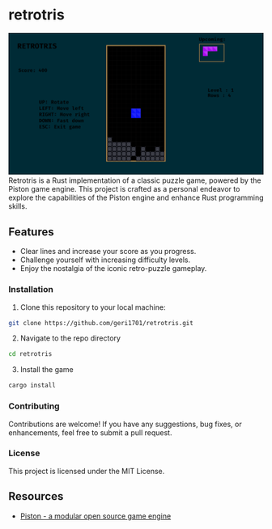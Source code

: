 # retrotris
![Gameplay](swappy-20230813_213201.png)
Retrotris is a Rust implementation of a classic puzzle game, powered by the Piston game engine. This project is crafted as a personal endeavor to explore the capabilities of the Piston engine and enhance Rust programming skills.

## Features

- Clear lines and increase your score as you progress.
- Challenge yourself with increasing difficulty levels.
- Enjoy the nostalgia of the iconic retro-puzzle gameplay.

### Installation

1. Clone this repository to your local machine:

 ```sh
git clone https://github.com/geri1701/retrotris.git
  ```
 2. Navigate to the repo directory

```sh
cd retrotris
```
 3. Install the game

```sh
cargo install
```  

### Contributing

Contributions are welcome! If you have any suggestions, bug fixes, or enhancements, feel free to submit a pull request. 

### License

This project is licensed under the MIT License.

## Resources

- [Piston - a modular open source game engine](http://www.piston.rs/)
